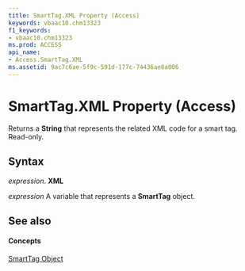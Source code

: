 ```yaml
---
title: SmartTag.XML Property (Access)
keywords: vbaac10.chm13323
f1_keywords:
- vbaac10.chm13323
ms.prod: ACCESS
api_name:
- Access.SmartTag.XML
ms.assetid: 9ac7c6ae-5f9c-591d-177c-74436ae8a006
---
```



# SmartTag.XML Property (Access)

Returns a  **String** that represents the related XML code for a smart tag. Read-only.


## Syntax

 _expression_. **XML**

 _expression_ A variable that represents a **SmartTag** object.


## See also


#### Concepts


[SmartTag Object](smarttag-object-access.md)

